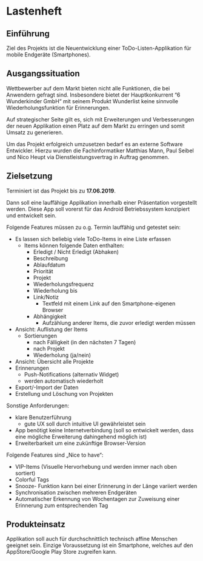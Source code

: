 # Lastenheft

## Einführung 
Ziel des Projekts ist die Neuentwicklung einer ToDo-Listen-Applikation für mobile Endgeräte (Smartphones).

## Ausgangssituation
Wettbewerber auf dem Markt bieten nicht alle Funktionen, die bei Anwendern gefragt sind. Insbesondere bietet der Hauptkonkurrent “6 Wunderkinder GmbH“ mit seinem Produkt Wunderlist keine sinnvolle Wiederholungsfunktion für Erinnerungen.

Auf strategischer Seite gilt es, sich mit Erweiterungen und Verbesserungen der neuen Applikation einen Platz auf dem Markt zu erringen und somit Umsatz zu generieren.

Um das Projekt erfolgreich umzusetzen bedarf es an externe Software Entwickler. Hierzu wurden die Fachinformatiker Matthias Mann, Paul Seibel und Nico Heupt via Dienstleistungsvertrag in Auftrag genommen.

## Zielsetzung 

Terminiert ist das Projekt bis zu __17.06.2019__.

Dann soll eine lauffähige Applikation innerhalb einer Präsentation vorgestellt werden. Diese App soll vorerst für das Android Betriebssystem konzipiert und entwickelt sein.

Folgende Features müssen zu o.g. Termin lauffähig und getestet sein:
- Es lassen sich beliebig viele ToDo-Items in eine Liste erfassen
  - Items können folgende Daten enthalten:
    - Erledigt / Nicht Erledigt (Abhaken)
    - Beschreibung
    - Ablaufdatum
    - Priorität
    - Projekt
    - Wiederholungsfrequenz
    - Wiederholung bis
    - Link/Notiz
      - Textfeld mit einem Link auf den Smartphone-eigenen Browser
    - Abhängigkeit
      - Aufzählung anderer Items, die zuvor erledigt werden müssen
- Ansicht: Auflistung der Items
  - Sortierungen
    - nach Fälligkeit (in den nächsten 7 Tagen)
    - nach Projekt
    - Wiederholung (ja/nein)
- Ansicht: Übersicht alle Projekte
- Erinnerungen
  - Push-Notifications (alternativ Widget)
  - werden automatisch wiederholt
- Export/-Import der Daten
- Erstellung und Löschung von Projekten

Sonstige Anforderungen:
- klare Benutzerführung
  - gute UX soll durch intuitive UI gewährleistet sein
- App benötigt keine Internetverbindung (soll so entwickelt werden, dass eine mögliche Erweiterung dahingehend möglich ist)
- Erweiterbarkeit um eine zukünftige Browser-Version

Folgende Features sind „Nice to have“:
- VIP-Items (Visuelle Hervorhebung und werden immer nach oben sortiert)
- Colorful Tags
- Snooze- Funktion kann bei einer Erinnerung in der Länge variiert werden
- Synchronisation zwischen mehreren Endgeräten
- Automatischer Erkennung von Wochentagen zur Zuweisung einer Erinnerung zum entsprechenden Tag
 
## Produkteinsatz
Applikation soll auch für durchschnittlich technisch affine Menschen geeignet sein. Einzige Voraussetzung ist ein Smartphone, welches auf den AppStore/Google Play Store zugreifen kann.
